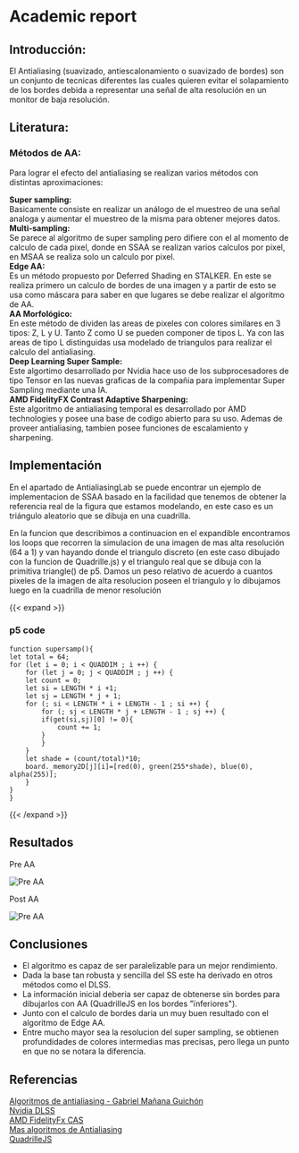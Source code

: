 # Academic report

## Introducción:

El Antialiasing (suavizado, antiescalonamiento o suavizado de bordes) son un conjunto de tecnicas diferentes las cuales quieren evitar el solapamiento de los bordes debida a representar una señal de alta resolución en un monitor de baja resolución.

## Literatura:

### Métodos de AA:

Para lograr el efecto del antialiasing se realizan varios métodos con distintas aproximaciones:

**Super sampling:**   
Basicamente consiste en realizar un análogo de el muestreo de una señal analoga y aumentar el muestreo de la misma para obtener mejores datos.    
**Multi-sampling:**   
Se parece al algoritmo de super sampling pero difiere con el al momento de calculo de cada pixel, donde en SSAA se realizan varios calculos por pixel, en MSAA se realiza solo un calculo por pixel.   
**Edge AA:**   
Es un método propuesto por Deferred Shading en STALKER. En este se realiza primero un calculo de bordes de una imagen y a partir de esto se usa como máscara para saber en que lugares se debe realizar el algoritmo de AA.    
**AA Morfológico:**   
En este método de dividen las areas de pixeles con colores similares en 3 tipos: Z, L y U. Tanto Z como U se pueden componer de tipos L. Ya con las areas de tipo L distinguidas usa modelado de triangulos para realizar el calculo del antialiasing.   
**Deep Learning Super Sample:**   
Este algortimo desarrollado por Nvidia hace uso de los subprocesadores de tipo Tensor en las nuevas graficas de la compañia para implementar Super Sampling mediante una IA.      
**AMD FidelityFX Contrast Adaptive Sharpening:**   
Este algoritmo de antialiasing temporal es desarrollado por AMD technologies y posee una base de codigo abierto para su uso. Ademas de proveer antialiasing, tambien posee funciones de escalamiento y sharpening.    

## Implementación

En el apartado de AntialiasingLab se puede encontrar un ejemplo de implementacion de SSAA basado en la facilidad que tenemos de obtener la referencia real de la figura que estamos modelando, en este caso es un triángulo aleatorio que se dibuja en una cuadrilla.

En la funcion que describimos a continuacion en el expandible encontramos los loops que recorren la simulacion de una imagen de mas alta resolución (64 a 1) y van hayando donde el triangulo discreto (en este caso dibujado con la funcion de Quadrille.js) y el triangulo real que se dibuja con la primitiva triangle() de p5. Damos un peso relativo de acuerdo a cuantos pixeles de la imagen de alta resolucion poseen el triangulo y lo dibujamos luego en la cuadrilla de menor resolución

{{< expand >}}
### p5 code
    function supersamp(){
    let total = 64;
    for (let i = 0; i < QUADDIM ; i ++) {
        for (let j = 0; j < QUADDIM ; j ++) {
        let count = 0;
        let si = LENGTH * i +1;
        let sj = LENGTH * j + 1;
        for (; si < LENGTH * i + LENGTH - 1 ; si ++) {
            for (; sj < LENGTH * j + LENGTH - 1 ; sj ++) {
            if(get(si,sj)[0] != 0){
                count += 1;
            }
            }
        }
        let shade = (count/total)*10;
        board._memory2D[j][i]=[red(0), green(255*shade), blue(0), alpha(255)];
        }
    }
    }
{{< /expand >}}

## Resultados

Pre AA

![Pre AA](/showcasevc/sketches/preaa.png)

Post AA

![Pre AA](/showcasevc/sketches/postaa.png)

## Conclusiones

- El algoritmo es capaz de ser paralelizable para un mejor rendimiento.
- Dada la base tan robusta y sencilla del SS este ha derivado en otros métodos como el DLSS.
- La información inicial deberia ser capaz de obtenerse sin bordes para dibujarlos con AA (QuadrilleJS en los bordes "ïnferiores").
- Junto con el calculo de bordes daria un muy buen resultado con el algoritmo de Edge AA.
- Entre mucho mayor sea la resolucion del super sampling, se obtienen profundidades de colores intermedias mas precisas, pero llega un punto en que
no se notara la diferencia.

## Referencias

[Algoritmos de antialiasing - Gabriel Mañana Guichón](https://repositorio.unal.edu.co/handle/unal/33687)     
[Nvidia DLSS](https://www.nvidia.com/es-la/geforce/technologies/dlss/)     
[AMD FidelityFx CAS](https://gpuopen.com/fidelityfx-cas/)     
[Mas algoritmos de Antialiasing](https://programmerclick.com/article/25221176739/)     
[QuadrilleJS](https://objetos.github.io/p5.quadrille.js/)    